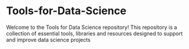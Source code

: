 # Tools-for-Data-Science
Welcome to the Tools for Data Science repository! This repository is a collection of essential tools, libraries and resources designed to support and improve data science projects

